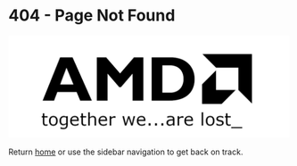 # 404 - Page Not Found

![AMD logo, 404 page](./data/AMD-404.png "Together we...are lost!")

Return [home](./index) or use the sidebar navigation to get back on track.
